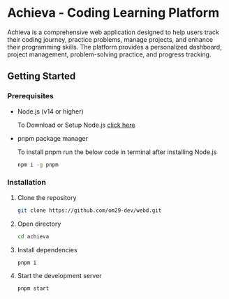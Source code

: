# Achieva - Coding Learning Platform

Achieva is a comprehensive web application designed to help users track their coding journey, practice problems, manage projects, and enhance their programming skills. The platform provides a personalized dashboard, project management, problem-solving practice, and progress tracking.

## Getting Started

### Prerequisites
- Node.js (v14 or higher)

    To Download or Setup Node.js [click here](https://nodejs.org/en/download)

- pnpm package manager

    To install pnpm run the below code in terminal after installing Node.js
    ```bash
    npm i -g pnpm
    ```


### Installation

1. Clone the repository
    ```bash
    git clone https://github.com/om29-dev/webd.git
    ```

2. Open directory
    ```bash
    cd achieva
    ``` 

3. Install dependencies
    ```bash
    pnpm i
    ``` 

4. Start the development server
    ```bash
    pnpm start
    ``` 

